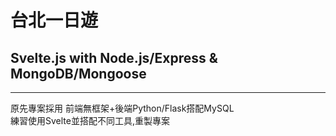 # 台北一日遊 
## Svelte.js with Node.js/Express & MongoDB/Mongoose
---
原先專案採用 前端無框架+後端Python/Flask搭配MySQL  
練習使用Svelte並搭配不同工具,重製專案


